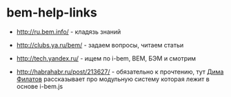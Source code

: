 bem-help-links
==============

   * http://ru.bem.info/ - кладязь знаний

   * http://clubs.ya.ru/bem/ - задаем вопросы, читаем статьи

   * http://tech.yandex.ru/ - ищем по i-bem, BEM, БЭМ и смотрим

   * http://habrahabr.ru/post/213627/ - обязательно к прочтению, тут [Дима Филатов](https://github.com/dfilatov) рассказывает про модульную систему которая лежит в основе i-bem.js

